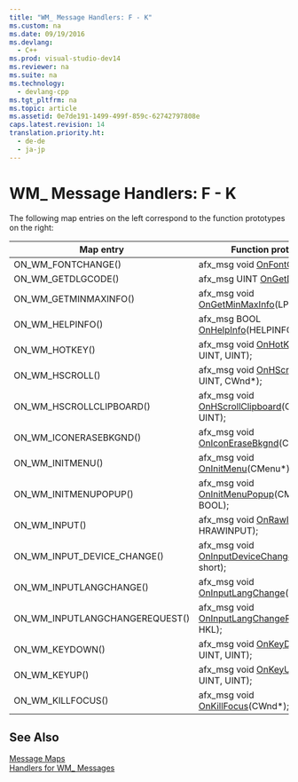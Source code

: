 ```yaml
---
title: "WM_ Message Handlers: F - K"
ms.custom: na
ms.date: 09/19/2016
ms.devlang: 
  - C++
ms.prod: visual-studio-dev14
ms.reviewer: na
ms.suite: na
ms.technology: 
  - devlang-cpp
ms.tgt_pltfrm: na
ms.topic: article
ms.assetid: 0e7de191-1499-499f-859c-62742797808e
caps.latest.revision: 14
translation.priority.ht: 
  - de-de
  - ja-jp
---
```

# WM_ Message Handlers: F - K
The following map entries on the left correspond to the function prototypes on the right:  
  
|Map entry|Function prototype|  
|---------------|------------------------|  
|ON_WM_FONTCHANGE()|afx_msg void [OnFontChange](../vs140/CWnd--OnFontChange.md)();|  
|ON_WM_GETDLGCODE()|afx_msg UINT [OnGetDlgCode](../vs140/CWnd--OnGetDlgCode.md)();|  
|ON_WM_GETMINMAXINFO()|afx_msg void [OnGetMinMaxInfo](../vs140/CWnd--OnGetMinMaxInfo.md)(LPPOINT);|  
|ON_WM_HELPINFO()|afx_msg BOOL [OnHelpInfo](../vs140/CWnd--OnHelpInfo.md)(HELPINFO*);|  
|ON_WM_HOTKEY()|afx_msg void [OnHotKey](../vs140/CWnd--OnHotKey.md)(UINT, UINT, UINT);|  
|ON_WM_HSCROLL()|afx_msg void [OnHScroll](../vs140/CWnd--OnHScroll.md)(UINT, UINT, CWnd*);|  
|ON_WM_HSCROLLCLIPBOARD()|afx_msg void [OnHScrollClipboard](../vs140/CWnd--OnHScrollClipboard.md)(CWnd*, UINT, UINT);|  
|ON_WM_ICONERASEBKGND()|afx_msg void [OnIconEraseBkgnd](../vs140/CWnd--OnIconEraseBkgnd.md)(CDC*);|  
|ON_WM_INITMENU()|afx_msg void [OnInitMenu](../vs140/CWnd--OnInitMenu.md)(CMenu*);|  
|ON_WM_INITMENUPOPUP()|afx_msg void [OnInitMenuPopup](../vs140/CWnd--OnInitMenuPopup.md)(CMenu*, UINT, BOOL);|  
|ON_WM_INPUT()|afx_msg void [OnRawInput](../vs140/CWnd--OnRawInput.md)(UINT, HRAWINPUT);|  
|ON_WM_INPUT_DEVICE_CHANGE()|afx_msg void [OnInputDeviceChange](../vs140/CWnd--OnInputDeviceChange.md)(unsigned short);|  
|ON_WM_INPUTLANGCHANGE()|afx_msg void [OnInputLangChange](../vs140/CWnd--OnInputLangChange.md)(BYTE, UINT);|  
|ON_WM_INPUTLANGCHANGEREQUEST()|afx_msg void [OnInputLangChangeRequest](../vs140/CWnd--OnInputLangChangeRequest.md)(UINT, HKL);|  
|ON_WM_KEYDOWN()|afx_msg void [OnKeyDown](../vs140/CWnd--OnKeyDown.md)(UINT, UINT, UINT);|  
|ON_WM_KEYUP()|afx_msg void [OnKeyUp](../vs140/CWnd--OnKeyUp.md)(UINT, UINT, UINT);|  
|ON_WM_KILLFOCUS()|afx_msg void [OnKillFocus](../vs140/CWnd--OnKillFocus.md)(CWnd*);|  
  
## See Also  
 [Message Maps](../vs140/Message-Maps--MFC-.md)   
 [Handlers for WM_ Messages](../vs140/Handlers-for-WM_-Messages.md)